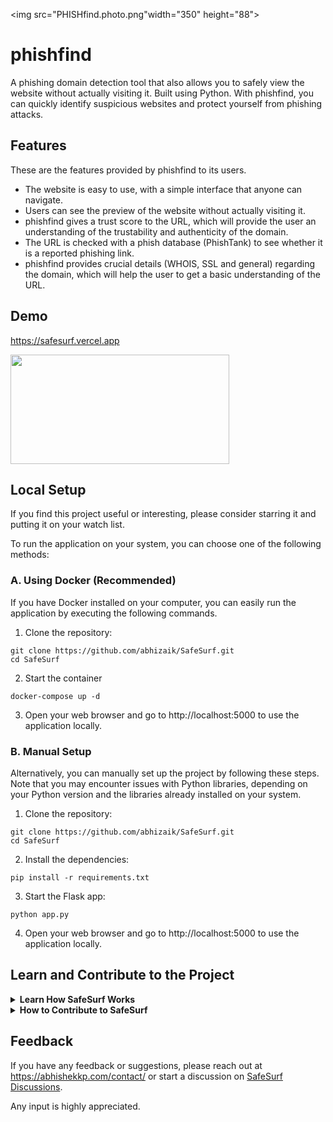 
<img src="PHISHfind.photo.png"width="350" height="88">


# phishfind

A phishing domain detection tool that also allows you to safely view the website without actually visiting it. Built using Python. With phishfind, you can quickly identify suspicious websites and protect yourself from phishing attacks.


## Features

These are the features provided by phishfind to its users.
- The website is easy to use, with a simple interface that anyone can navigate.
- Users can see the preview of the website without actually visiting it.
- phishfind gives a trust score to the URL, which will provide the user an understanding of the trustability and authenticity of the domain.
- The URL is checked with a phish database (PhishTank) to see whether it is a reported phishing link.
- phishfind provides crucial details (WHOIS, SSL and general) regarding the domain, which will help the user to get a basic understanding of the URL.

## Demo

https://safesurf.vercel.app

<img src="static/safesurf-screenshot.png"  width="350" height="175">
<br>

## Local Setup
If you find this project useful or interesting, please consider starring it and putting it on your watch list.

To run the application on your system, you can choose one of the following methods:

### A. Using Docker (Recommended)
If you have Docker installed on your computer, you can easily run the application by executing the following commands.

1. Clone the repository: 

```shell
git clone https://github.com/abhizaik/SafeSurf.git
cd SafeSurf
```

2. Start the container
```shell
docker-compose up -d
```

3. Open your web browser and go to http://localhost:5000 to use the application locally.

### B. Manual Setup
Alternatively, you can manually set up the project by following these steps. Note that you may encounter issues with Python libraries, depending on your Python version and the libraries already installed on your system.

1. Clone the repository: 

```shell
git clone https://github.com/abhizaik/SafeSurf.git
cd SafeSurf
```

2. Install the dependencies: 

```shell
pip install -r requirements.txt
```

3. Start the Flask app: 

```shell
python app.py
```

4. Open your web browser and go to http://localhost:5000 to use the application locally.


## Learn and Contribute to the Project
  
  <details>
  <summary> <b> Learn How SafeSurf Works </b> </summary>

  ### Project Functionality Overview

This section explains the functionality and inner workings of the project, detailing its key components and processes.

### API Endpoints 
- `/`: Homepage of the application where users can input a URL to assess its safety.
- `/preview`: Endpoint to view a preview of the website within SafeSurf.
- `/source-code`: Endpoint to view the source code of a website.

[Detailed code documentaion of SafeSurf](README-HOW-SAFESURF-WORKS.md)



</details>

<details>
  <summary> <b> How to Contribute to SafeSurf </b> </summary>

### Contributing Guidelines
Contributions are always welcome. If you find this project useful or interesting, please consider starring it and putting it on your watch list. If you want to contribute to the project, here's how you can do it:

1. Fork the repository to your GitHub account
2. Clone the forked repository to your local machine: 

```shell
git clone https://github.com/yourusername/SafeSurf.git
```

3. Create a new branch for your changes:

```shell
git checkout -b name-of-your-branch
```

4. Make your changes to the code
5. Commit your changes: 

```shell
git commit -m "your commit message"
```

6. Push your changes to your forked repository: 

```shell
git push origin name-of-your-branch
```

7. Create a pull request from your forked repository to the main repository
8. Wait for your changes to be reviewed and merged
   
   </details>


## Feedback

If you have any feedback or suggestions, please reach out at https://abhishekkp.com/contact/ or start a discussion on [SafeSurf Discussions](https://github.com/abhizaik/SafeSurf/discussions).

Any input is highly appreciated.
